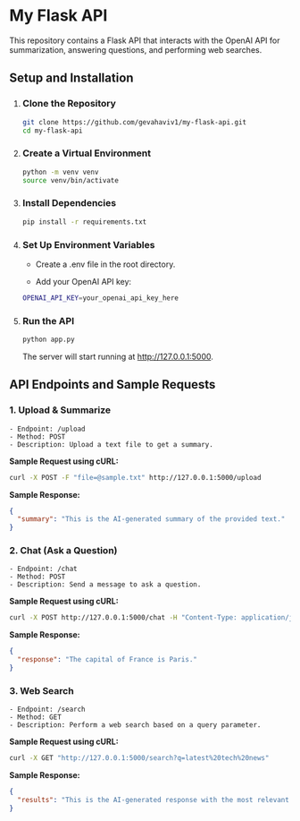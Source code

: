 # My Flask API

This repository contains a Flask API that interacts with the OpenAI API for summarization, answering questions, and performing web searches.

## Setup and Installation

1. ### Clone the Repository
   ```bash
   git clone https://github.com/gevahaviv1/my-flask-api.git
   cd my-flask-api
   ```

2. ### Create a Virtual Environment
   ```bash
   python -m venv venv
   source venv/bin/activate
   ```

3. ### Install Dependencies
   ```bash
   pip install -r requirements.txt
   ```

4. ### Set Up Environment Variables
   - Create a .env file in the root directory.
   
   - Add your OpenAI API key:
   ```bash
   OPENAI_API_KEY=your_openai_api_key_here
   ```
   
4. ### Run the API
   ```bash
   python app.py
   ```
   The server will start running at http://127.0.0.1:5000.

## API Endpoints and Sample Requests

### 1. Upload & Summarize

    - Endpoint: /upload
    - Method: POST
    - Description: Upload a text file to get a summary.

**Sample Request using cURL:**
```bash
curl -X POST -F "file=@sample.txt" http://127.0.0.1:5000/upload
```

**Sample Response:**
```json
{
  "summary": "This is the AI-generated summary of the provided text."
}
```

### 2. Chat (Ask a Question)

    - Endpoint: /chat
    - Method: POST
    - Description: Send a message to ask a question.

**Sample Request using cURL:**
```bash
curl -X POST http://127.0.0.1:5000/chat -H "Content-Type: application/json" -d '{"message": "How much is it 5 times 5?"}'
```

**Sample Response:**
```json
{
  "response": "The capital of France is Paris."
}
```

### 3. Web Search

    - Endpoint: /search
    - Method: GET
    - Description: Perform a web search based on a query parameter.

**Sample Request using cURL:**
```bash
curl -X GET "http://127.0.0.1:5000/search?q=latest%20tech%20news"
```

**Sample Response:**
```json
{
  "results": "This is the AI-generated response with the most relevant web search results."
}
```

